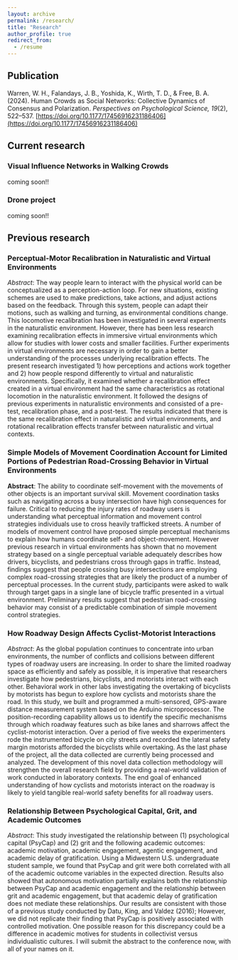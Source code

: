 ```yaml
---
layout: archive
permalink: /research/
title: "Research"
author_profile: true
redirect_from:
  - /resume
---
```

## Publication
Warren, W. H., Falandays, J. B., Yoshida, K., Wirth, T. D., & Free, B. A. (2024). Human Crowds as Social Networks: Collective Dynamics of Consensus and Polarization. *Perspectives on Psychological Science, 19*(2), 522–537. [https://doi.org/10.1177/17456916231186406](https://doi.org/10.1177/17456916231186406)

## Current research
### Visual Influence Networks in Walking Crowds
coming soon!!
<!-- {% include base_path %}
<body>
    <iframe src="/files/Yoshida-Warren_VSS22.pdf" width="100%" height="400px" marginwidth="0">
    </iframe>
</body>
{% for post in site.CV %}
  {% include archive-single.html %}
{% endfor %} -->


### Drone project
coming soon!!


## Previous research
### Perceptual-Motor Recalibration in Naturalistic and Virtual Environments
*Abstract*: The way people learn to interact with the physical world can be conceptualized as a perception-action loop. For new situations, existing schemes are used to make predictions, take actions, and adjust actions based on the feedback. Through this system, people can adapt their motions, such as walking and turning, as environmental conditions change. This locomotive recalibration has been investigated in several experiments in the naturalistic environment. However, there has been less research examining recalibration effects in immersive virtual environments which allow for studies with lower costs and smaller facilities. Further experiments in virtual environments are necessary in order to gain a better understanding of the processes underlying recalibration effects. The present research investigated 1) how perceptions and actions work together and 2) how people respond differently to virtual and naturalistic environments. Specifically, it examined whether a recalibration effect created in a virtual environment had the same characteristics as rotational locomotion in the naturalistic environment. It followed the designs of previous experiments in naturalistic environments and consisted of a pre-test, recalibration phase, and a post-test. The results indicated that there is the same recalibration effect in naturalistic and virtual environments, and rotational recalibration effects transfer between naturalistic and virtual contexts.

### Simple Models of Movement Coordination Account for Limited Portions of Pedestrian Road-Crossing Behavior in Virtual Environments
**Abstract**: The ability to coordinate self-movement with the movements of other objects is an important survival skill. Movement coordination tasks such as navigating across a busy intersection have high consequences for failure. Critical to reducing the injury rates of roadway users is understanding what perceptual information and movement control strategies individuals use to cross heavily trafficked streets. A number of models of movement control have proposed simple perceptual mechanisms to explain how humans coordinate self- and object-movement. However previous research in virtual environments has shown that no movement strategy based on a single perceptual variable adequately describes how drivers, bicyclists, and pedestrians cross through gaps in traffic. Instead, findings suggest that people crossing busy intersections are employing complex road-crossing strategies that are likely the product of a number of perceptual processes. In the current study, participants were asked to walk through target gaps in a single lane of bicycle traffic presented in a virtual environment. Preliminary results suggest that pedestrian road-crossing behavior may consist of a predictable combination of simple movement control strategies.

### How Roadway Design Affects Cyclist-Motorist Interactions
*Abstract*: As the global population continues to concentrate into urban environments, the number of conflicts and collisions between different types of roadway users are increasing. In order to share the limited roadway space as efficiently and safely as possible, it is imperative that researchers investigate how pedestrians, bicyclists, and motorists interact with each other. Behavioral work in other labs investigating the overtaking of bicyclists by motorists has begun to explore how cyclists and motorists share the road. In this study, we built and programmed a multi-sensored, GPS-aware distance measurement system based on the Arduino microprocessor. The position-recording capability allows us to identify the specific mechanisms through which roadway features such as bike lanes and sharrows affect the cyclist-motorist interaction. Over a period of five weeks the experimenters rode the instrumented bicycle on city streets and recorded the lateral safety margin motorists afforded the bicyclists while overtaking. As the last phase of the project, all the data collected are currently being processed and analyzed. The development of this novel data collection methodology will strengthen the overall research field by providing a real-world validation of work conducted in laboratory contexts. The end goal of enhanced understanding of how cyclists and motorists interact on the roadway is likely to yield tangible real-world safety benefits for all roadway users.

### Relationship Between Psychological Capital, Grit, and Academic Outcomes
*Abstract*: This study investigated the relationship between (1) psychological capital (PsyCap) and (2) grit and the following academic outcomes: academic motivation, academic engagement, agentic engagement, and academic delay of gratification. Using a Midwestern U.S. undergraduate student sample, we found that PsyCap and grit were both correlated with all of the academic outcome variables in the expected direction. Results also showed that autonomous motivation partially explains both the relationship between PsyCap and academic engagement and the relationship between grit and academic engagement, but that academic delay of gratification does not mediate these relationships. Our results are consistent with those of a previous study conducted by Datu, King, and Valdez (2016); However, we did not replicate their finding that PsyCap is positively associated with controlled motivation. One possible reason for this discrepancy could be a difference in academic motives for students in collectivist versus individualistic cultures.
I will submit the abstract to the conference now, with all of your names on it.
